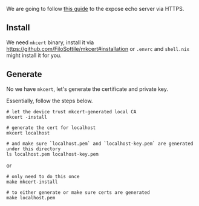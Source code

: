 We are going to follow [this guide](https://web.dev/how-to-use-local-https/#setup) to the expose echo server via HTTPS.

## Install

We need `mkcert` binary, install it via https://github.com/FiloSottile/mkcert#installation or `.envrc` and `shell.nix` might install it for you.
## Generate

No we have `mkcert`, let's generate the certificate and private key.

Essentially, follow the steps below.

```
# let the device trust mkcert-generated local CA
mkcert -install

# generate the cert for localhost
mkcert localhost

# and make sure `localhost.pem` and `localhost-key.pem` are generated under this directory
ls localhost.pem localhost-key.pem
```

or

```
# only need to do this once
make mkcert-install

# to either generate or make sure certs are generated
make localhost.pem
```

